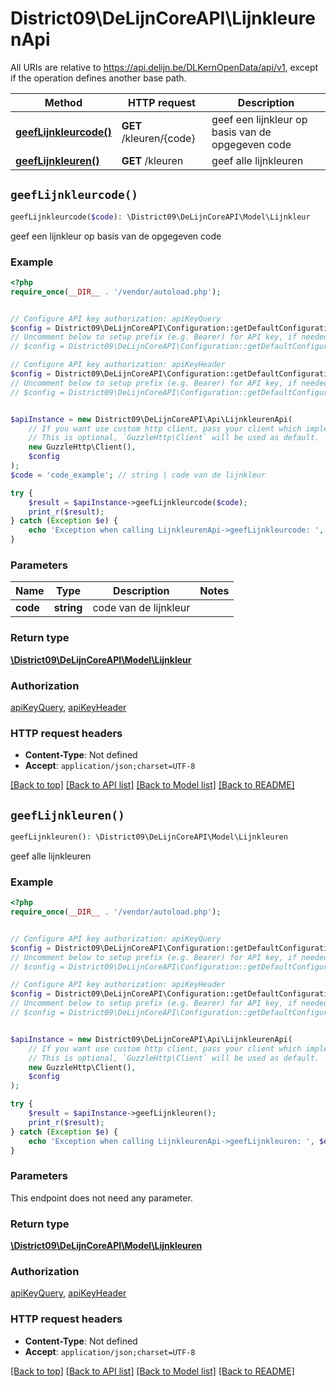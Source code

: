 # District09\DeLijnCoreAPI\LijnkleurenApi

All URIs are relative to https://api.delijn.be/DLKernOpenData/api/v1, except if the operation defines another base path.

| Method | HTTP request | Description |
| ------------- | ------------- | ------------- |
| [**geefLijnkleurcode()**](LijnkleurenApi.md#geefLijnkleurcode) | **GET** /kleuren/{code} | geef een lijnkleur op basis van de opgegeven code |
| [**geefLijnkleuren()**](LijnkleurenApi.md#geefLijnkleuren) | **GET** /kleuren | geef alle lijnkleuren |


## `geefLijnkleurcode()`

```php
geefLijnkleurcode($code): \District09\DeLijnCoreAPI\Model\Lijnkleur
```

geef een lijnkleur op basis van de opgegeven code

### Example

```php
<?php
require_once(__DIR__ . '/vendor/autoload.php');


// Configure API key authorization: apiKeyQuery
$config = District09\DeLijnCoreAPI\Configuration::getDefaultConfiguration()->setApiKey('subscription-key', 'YOUR_API_KEY');
// Uncomment below to setup prefix (e.g. Bearer) for API key, if needed
// $config = District09\DeLijnCoreAPI\Configuration::getDefaultConfiguration()->setApiKeyPrefix('subscription-key', 'Bearer');

// Configure API key authorization: apiKeyHeader
$config = District09\DeLijnCoreAPI\Configuration::getDefaultConfiguration()->setApiKey('Ocp-Apim-Subscription-Key', 'YOUR_API_KEY');
// Uncomment below to setup prefix (e.g. Bearer) for API key, if needed
// $config = District09\DeLijnCoreAPI\Configuration::getDefaultConfiguration()->setApiKeyPrefix('Ocp-Apim-Subscription-Key', 'Bearer');


$apiInstance = new District09\DeLijnCoreAPI\Api\LijnkleurenApi(
    // If you want use custom http client, pass your client which implements `GuzzleHttp\ClientInterface`.
    // This is optional, `GuzzleHttp\Client` will be used as default.
    new GuzzleHttp\Client(),
    $config
);
$code = 'code_example'; // string | code van de lijnkleur

try {
    $result = $apiInstance->geefLijnkleurcode($code);
    print_r($result);
} catch (Exception $e) {
    echo 'Exception when calling LijnkleurenApi->geefLijnkleurcode: ', $e->getMessage(), PHP_EOL;
}
```

### Parameters

| Name | Type | Description  | Notes |
| ------------- | ------------- | ------------- | ------------- |
| **code** | **string**| code van de lijnkleur | |

### Return type

[**\District09\DeLijnCoreAPI\Model\Lijnkleur**](../Model/Lijnkleur.md)

### Authorization

[apiKeyQuery](../../README.md#apiKeyQuery), [apiKeyHeader](../../README.md#apiKeyHeader)

### HTTP request headers

- **Content-Type**: Not defined
- **Accept**: `application/json;charset=UTF-8`

[[Back to top]](#) [[Back to API list]](../../README.md#endpoints)
[[Back to Model list]](../../README.md#models)
[[Back to README]](../../README.md)

## `geefLijnkleuren()`

```php
geefLijnkleuren(): \District09\DeLijnCoreAPI\Model\Lijnkleuren
```

geef alle lijnkleuren

### Example

```php
<?php
require_once(__DIR__ . '/vendor/autoload.php');


// Configure API key authorization: apiKeyQuery
$config = District09\DeLijnCoreAPI\Configuration::getDefaultConfiguration()->setApiKey('subscription-key', 'YOUR_API_KEY');
// Uncomment below to setup prefix (e.g. Bearer) for API key, if needed
// $config = District09\DeLijnCoreAPI\Configuration::getDefaultConfiguration()->setApiKeyPrefix('subscription-key', 'Bearer');

// Configure API key authorization: apiKeyHeader
$config = District09\DeLijnCoreAPI\Configuration::getDefaultConfiguration()->setApiKey('Ocp-Apim-Subscription-Key', 'YOUR_API_KEY');
// Uncomment below to setup prefix (e.g. Bearer) for API key, if needed
// $config = District09\DeLijnCoreAPI\Configuration::getDefaultConfiguration()->setApiKeyPrefix('Ocp-Apim-Subscription-Key', 'Bearer');


$apiInstance = new District09\DeLijnCoreAPI\Api\LijnkleurenApi(
    // If you want use custom http client, pass your client which implements `GuzzleHttp\ClientInterface`.
    // This is optional, `GuzzleHttp\Client` will be used as default.
    new GuzzleHttp\Client(),
    $config
);

try {
    $result = $apiInstance->geefLijnkleuren();
    print_r($result);
} catch (Exception $e) {
    echo 'Exception when calling LijnkleurenApi->geefLijnkleuren: ', $e->getMessage(), PHP_EOL;
}
```

### Parameters

This endpoint does not need any parameter.

### Return type

[**\District09\DeLijnCoreAPI\Model\Lijnkleuren**](../Model/Lijnkleuren.md)

### Authorization

[apiKeyQuery](../../README.md#apiKeyQuery), [apiKeyHeader](../../README.md#apiKeyHeader)

### HTTP request headers

- **Content-Type**: Not defined
- **Accept**: `application/json;charset=UTF-8`

[[Back to top]](#) [[Back to API list]](../../README.md#endpoints)
[[Back to Model list]](../../README.md#models)
[[Back to README]](../../README.md)

